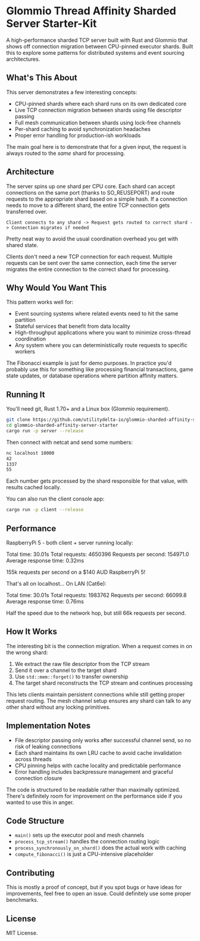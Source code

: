 # Glommio Thread Affinity Sharded Server Starter-Kit

A high-performance sharded TCP server built with Rust and Glommio that shows off connection migration between CPU-pinned executor shards. Built this to explore some patterns for distributed systems and event sourcing architectures.

## What's This About

This server demonstrates a few interesting concepts:

- CPU-pinned shards where each shard runs on its own dedicated core
- Live TCP connection migration between shards using file descriptor passing
- Full mesh communication between shards using lock-free channels
- Per-shard caching to avoid synchronization headaches
- Proper error handling for production-ish workloads

The main goal here is to demonstrate that for a given input, the request is always routed to the *same* shard for processing.

## Architecture

The server spins up one shard per CPU core. Each shard can accept connections on the same port (thanks to SO_REUSEPORT) and route requests to the appropriate shard based on a simple hash. If a connection needs to move to a different shard, the entire TCP connection gets transferred over.

```
Client connects to any shard -> Request gets routed to correct shard -> Connection migrates if needed
```

Pretty neat way to avoid the usual coordination overhead you get with shared state.

Clients don't need a new TCP connection for each request. Multiple requests can be sent over the same connection, each time the server migrates the entire connection to the correct shard for processing.

## Why Would You Want This

This pattern works well for:

- Event sourcing systems where related events need to hit the same partition
- Stateful services that benefit from data locality
- High-throughput applications where you want to minimize cross-thread coordination
- Any system where you can deterministically route requests to specific workers

The Fibonacci example is just for demo purposes. In practice you'd probably use this for something like processing financial transactions, game state updates, or database operations where partition affinity matters.

## Running It

You'll need git, Rust 1.70+ and a Linux box (Glommio requirement).

```bash
git clone https://github.com/utilitydelta-io/glommio-sharded-affinity-server-starter
cd glommio-sharded-affinity-server-starter
cargo run -p server --release
```

Then connect with netcat and send some numbers:

```bash
nc localhost 10000
42
1337
55
```

Each number gets processed by the shard responsible for that value, with results cached locally.

You can also run the client console app:

```bash
cargo run -p client --release
```

## Performance

RaspberryPi 5 - both client + server running locally:

Total time: 30.01s
Total requests: 4650396
Requests per second: 154971.0
Average response time: 0.32ms

155k requests per second on a $140 AUD RaspberryPi 5!

That's all on localhost... On LAN (Cat6e):

Total time: 30.01s
Total requests: 1983762
Requests per second: 66099.8
Average response time: 0.76ms

Half the speed due to the network hop, but still 66k requests per second.

## How It Works

The interesting bit is the connection migration. When a request comes in on the wrong shard:

1. We extract the raw file descriptor from the TCP stream
2. Send it over a channel to the target shard
3. Use `std::mem::forget()` to transfer ownership
4. The target shard reconstructs the TCP stream and continues processing

This lets clients maintain persistent connections while still getting proper request routing. The mesh channel setup ensures any shard can talk to any other shard without any locking primitives.

## Implementation Notes

- File descriptor passing only works after successful channel send, so no risk of leaking connections
- Each shard maintains its own LRU cache to avoid cache invalidation across threads  
- CPU pinning helps with cache locality and predictable performance
- Error handling includes backpressure management and graceful connection closure

The code is structured to be readable rather than maximally optimized. There's definitely room for improvement on the performance side if you wanted to use this in anger.

## Code Structure

- `main()` sets up the executor pool and mesh channels
- `process_tcp_stream()` handles the connection routing logic
- `process_synchronously_on_shard()` does the actual work with caching
- `compute_fibonacci()` is just a CPU-intensive placeholder

## Contributing

This is mostly a proof of concept, but if you spot bugs or have ideas for improvements, feel free to open an issue. Could definitely use some proper benchmarks.

## License

MIT License.
